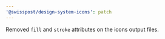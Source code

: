```yaml
---
'@swisspost/design-system-icons': patch
---
```


Removed `fill` and `stroke` attributes on the icons output files.
